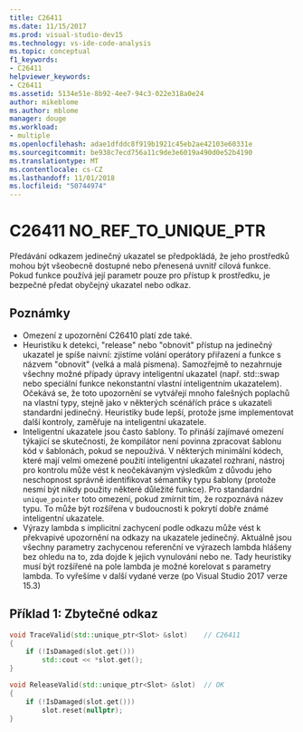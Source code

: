 ```yaml
---
title: C26411
ms.date: 11/15/2017
ms.prod: visual-studio-dev15
ms.technology: vs-ide-code-analysis
ms.topic: conceptual
f1_keywords:
- C26411
helpviewer_keywords:
- C26411
ms.assetid: 5134e51e-8b92-4ee7-94c3-022e318a0e24
author: mikeblome
ms.author: mblome
manager: douge
ms.workload:
- multiple
ms.openlocfilehash: adae1dfddc8f919b1921c45eb2ae42103e60331e
ms.sourcegitcommit: be938c7ecd756a11c9de3e6019a490d0e52b4190
ms.translationtype: MT
ms.contentlocale: cs-CZ
ms.lasthandoff: 11/01/2018
ms.locfileid: "50744974"
---
```

# <a name="c26411--noreftouniqueptr"></a>C26411 NO_REF_TO_UNIQUE_PTR
Předávání odkazem jedinečný ukazatel se předpokládá, že jeho prostředků mohou být všeobecně dostupné nebo přenesená uvnitř cílová funkce. Pokud funkce používá její parametr pouze pro přístup k prostředku, je bezpečné předat obyčejný ukazatel nebo odkaz.

## <a name="remarks"></a>Poznámky
- Omezení z upozornění C26410 platí zde také.
- Heuristiku k detekci, "release" nebo "obnovit" přístup na jedinečný ukazatel je spíše naivní: zjistíme volání operátory přiřazení a funkce s názvem "obnovit" (velká a malá písmena). Samozřejmě to nezahrnuje všechny možné případy úpravy inteligentní ukazatel (např. std::swap nebo speciální funkce nekonstantní vlastní inteligentním ukazatelem). Očekává se, že toto upozornění se vytvářejí mnoho falešných poplachů na vlastní typy, stejně jako v některých scénářích práce s ukazateli standardní jedinečný. Heuristiky bude lepší, protože jsme implementovat další kontroly, zaměřuje na inteligentní ukazatele.
- Inteligentní ukazatele jsou často šablony. To přináší zajímavé omezení týkající se skutečnosti, že kompilátor není povinna zpracovat šablonu kód v šablonách, pokud se nepoužívá. V některých minimální kódech, které mají velmi omezené použití inteligentní ukazatel rozhraní, nástroj pro kontrolu může vést k neočekávaným výsledkům z důvodu jeho neschopnost správně identifikovat sémantiky typu šablony (protože nesmí být nikdy použity některé důležité funkce). Pro standardní `unique_pointer` toto omezení, pokud zmírnit tím, že rozpoznává název typu. To může být rozšířena v budoucnosti k pokrytí dobře známé inteligentní ukazatele.
- Výrazy lambda s implicitní zachycení podle odkazu může vést k překvapivé upozornění na odkazy na ukazatele jedinečný. Aktuálně jsou všechny parametry zachycenou referenční ve výrazech lambda hlášeny bez ohledu na to, zda dojde k jejich vynulování nebo ne. Tady heuristiky musí být rozšířené na pole lambda je možné korelovat s parametry lambda. To vyřešíme v další vydané verze (po Visual Studio 2017 verze 15.3)

## <a name="example-1-unnecessary-reference"></a>Příklad 1: Zbytečné odkaz
```cpp
void TraceValid(std::unique_ptr<Slot> &slot)    // C26411
{
    if (!IsDamaged(slot.get()))
        std::cout << *slot.get();
}

void ReleaseValid(std::unique_ptr<Slot> &slot)  // OK
{
    if (!IsDamaged(slot.get()))
        slot.reset(nullptr);
}
```